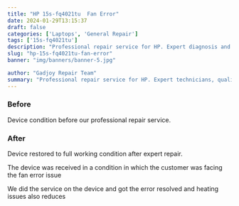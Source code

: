 ```yaml
---
title: "HP 15s-fq4021tu  Fan Error"
date: 2024-01-29T13:15:37
draft: false
categories: ['Laptops', 'General Repair']
tags: ['15s-fq4021tu']
description: "Professional repair service for HP. Expert diagnosis and quality repairs in Bangalore."
slug: "hp-15s-fq4021tu-fan-error"
banner: "img/banners/banner-5.jpg"

author: "Gadjoy Repair Team"
summary: "Professional repair service for HP. Expert technicians, quality parts, warranty included."
---
```


### Before

Device condition before our professional repair service.

### After

Device restored to full working condition after expert repair.

The device was received in a condition in which the customer was facing the fan error issue

We did the service on the device and got the error resolved and heating issues also reduces